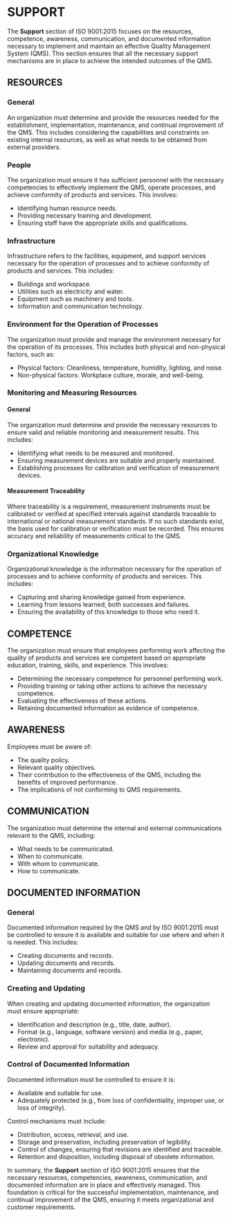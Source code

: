 # SUPPORT

The **Support** section of ISO 9001:2015 focuses on the resources, competence, awareness, communication, and documented information necessary to implement and maintain an effective Quality Management System (QMS). This section ensures that all the necessary support mechanisms are in place to achieve the intended outcomes of the QMS.

## RESOURCES

### General

An organization must determine and provide the resources needed for the establishment, implementation, maintenance, and continual improvement of the QMS. This includes considering the capabilities and constraints on existing internal resources, as well as what needs to be obtained from external providers.

### People

The organization must ensure it has sufficient personnel with the necessary competencies to effectively implement the QMS, operate processes, and achieve conformity of products and services. This involves:

   * Identifying human resource needs.
   * Providing necessary training and development.
   * Ensuring staff have the appropriate skills and qualifications.

### Infrastructure

Infrastructure refers to the facilities, equipment, and support services necessary for the operation of processes and to achieve conformity of products and services. This includes:

   * Buildings and workspace.
   * Utilities such as electricity and water.
   * Equipment such as machinery and tools.
   * Information and communication technology.

### Environment for the Operation of Processes

The organization must provide and manage the environment necessary for the operation of its processes. This includes both physical and non-physical factors, such as:

   * Physical factors: Cleanliness, temperature, humidity, lighting, and noise.
   * Non-physical factors: Workplace culture, morale, and well-being.

### Monitoring and Measuring Resources

#### General

The organization must determine and provide the necessary resources to ensure valid and reliable monitoring and measurement results. This includes:

   * Identifying what needs to be measured and monitored.
   * Ensuring measurement devices are suitable and properly maintained.
   * Establishing processes for calibration and verification of measurement devices.

#### Measurement Traceability

Where traceability is a requirement, measurement instruments must be calibrated or verified at specified intervals against standards traceable to international or national measurement standards. If no such standards exist, the basis used for calibration or verification must be recorded. This ensures accuracy and reliability of measurements critical to the QMS.

### Organizational Knowledge

Organizational knowledge is the information necessary for the operation of processes and to achieve conformity of products and services. This includes:

   * Capturing and sharing knowledge gained from experience.
   * Learning from lessons learned, both successes and failures.
   * Ensuring the availability of this knowledge to those who need it.

## COMPETENCE

The organization must ensure that employees performing work affecting the quality of products and services are competent based on appropriate education, training, skills, and experience. This involves:

   * Determining the necessary competence for personnel performing work.
   * Providing training or taking other actions to achieve the necessary competence.
   * Evaluating the effectiveness of these actions.
   * Retaining documented information as evidence of competence.

## AWARENESS

Employees must be aware of:

   * The quality policy.
   * Relevant quality objectives.
   * Their contribution to the effectiveness of the QMS, including the benefits of improved performance.
   * The implications of not conforming to QMS requirements.

## COMMUNICATION

The organization must determine the internal and external communications relevant to the QMS, including:

   * What needs to be communicated.
   * When to communicate.
   * With whom to communicate.
   * How to communicate.

## DOCUMENTED INFORMATION

### General

Documented information required by the QMS and by ISO 9001:2015 must be controlled to ensure it is available and suitable for use where and when it is needed. This includes:

   * Creating documents and records.
   * Updating documents and records.
   * Maintaining documents and records.

### Creating and Updating

When creating and updating documented information, the organization must ensure appropriate:

   * Identification and description (e.g., title, date, author).
   * Format (e.g., language, software version) and media (e.g., paper, electronic).
   * Review and approval for suitability and adequacy.

### Control of Documented Information

Documented information must be controlled to ensure it is:

   * Available and suitable for use.
   * Adequately protected (e.g., from loss of confidentiality, improper use, or loss of integrity).

Control mechanisms must include:

   * Distribution, access, retrieval, and use.
   * Storage and preservation, including preservation of legibility.
   * Control of changes, ensuring that revisions are identified and traceable.
   * Retention and disposition, including disposal of obsolete information.

In summary, the **Support** section of ISO 9001:2015 ensures that the necessary resources, competencies, awareness, communication, and documented information are in place and effectively managed. This foundation is critical for the successful implementation, maintenance, and continual improvement of the QMS, ensuring it meets organizational and customer requirements.
